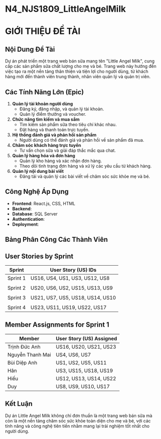 # N4_NJS1809_LittleAngelMilk
# GIỚI THIỆU ĐỀ TÀI

## Nội Dung Đề Tài
Dự án phát triển một trang web bán sữa mang tên "Little Angel Milk", cung cấp các sản phẩm sữa chất lượng cho mẹ và bé. Trang web này hướng đến việc tạo ra một nền tảng thân thiện và tiện lợi cho người dùng, từ khách hàng mới đến thành viên trung thành, nhân viên quản lý và quản trị viên. 



## Các Tính Năng Lớn (Epic)
1. **Quản lý tài khoản người dùng**
   - Đăng ký, đăng nhập, và quản lý tài khoản.
   - Quản lý điểm thưởng và voucher.
2. **Chức năng tìm kiếm và mua sắm**
   - Tìm kiếm sản phẩm sữa theo tiêu chí khác nhau.
   - Đặt hàng và thanh toán trực tuyến.
3. **Hệ thống đánh giá và phản hồi sản phẩm**
   - Người dùng có thể đánh giá và phản hồi về sản phẩm đã mua.
4. **Chăm sóc khách hàng trực tuyến**
   - Tư vấn chọn sữa và giải đáp thắc mắc qua chat.
5. **Quản lý hàng hóa và đơn hàng**
   - Quản lý kho hàng và xác nhận đơn hàng.
   - Theo dõi tình trạng đơn hàng và xử lý các yêu cầu từ khách hàng.
6. **Quản lý nội dung bài viết**
   - Đăng tải và quản lý các bài viết về chăm sóc sức khỏe mẹ và bé.

## Công Nghệ Áp Dụng
- **Frontend**: React.js, CSS, HTML
- **Backend**: 
- **Database**: SQL Server
- **Authentication**:
- **Deployment**:

## Bảng Phân Công Các Thành Viên
## User Stories by Sprint

| Sprint  | User Story (US) IDs                       |
|---------|-------------------------------------------|
| Sprint 1|  US16, US4, US1, US3, US12, US8           |
|         |                                           |
| Sprint 2|  US20, US6, US2, US15, US13, US9          |
|         |                                           |
| Sprint 3|  US21, US7, US5, US18, US14, US10         |
|         |                                           |
| Sprint 4|  US23, US11, US19, US22, US17             |
             
## Member Assignments for Sprint 1

| Member      | User Story (US) Assigned                                    |
|-------------|-------------------------------------------------------------|
| Trịnh Đức Anh            | US16, US20, US21, US23                         |
| Nguyễn Thanh Mai         | US4, US6, US7                                  |
| Bùi Diệp Anh             | US1, US2, US5, US11                            |
| Hân                      | US3, US15, US18, US19                          |
| Hiếu                     | US12, US13, US14, US22                         |
| Duy                      | US8, US9, US10, US17                           |

## Kết Luận
Dự án Little Angel Milk không chỉ đơn thuần là một trang web bán sữa mà còn là một nền tảng chăm sóc sức khỏe toàn diện cho mẹ và bé, với các tính năng và công nghệ tiên tiến nhằm mang lại trải nghiệm tốt nhất cho người dùng.
